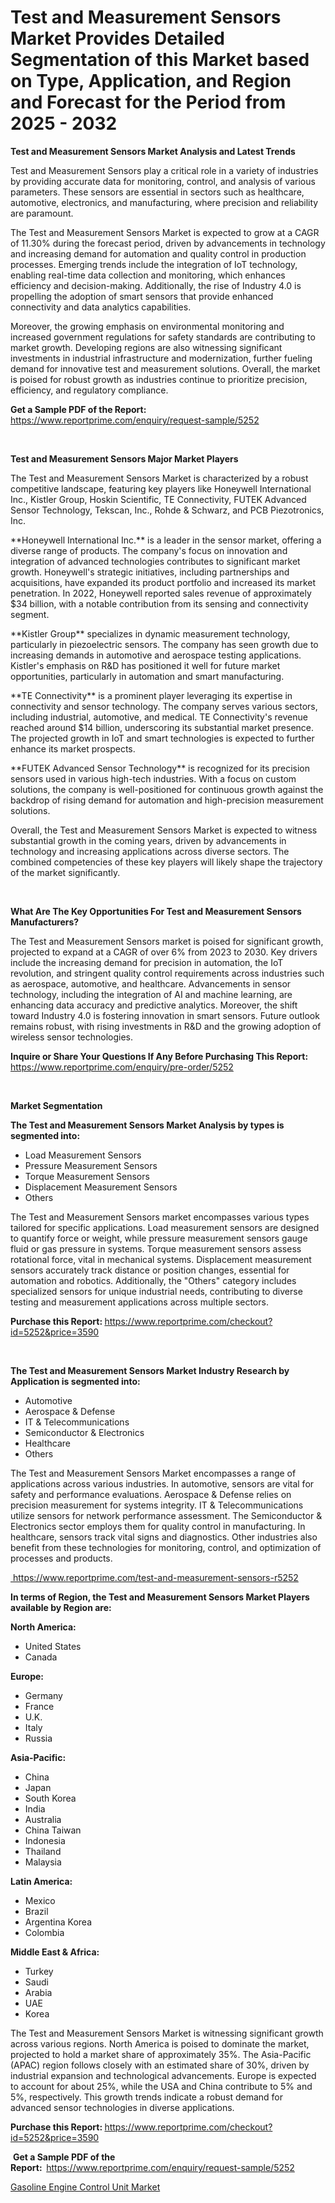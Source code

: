 <p><h1>Test and Measurement Sensors Market Provides Detailed Segmentation of this Market based on Type, Application, and Region and Forecast for the Period from 2025 - 2032</h1></p><p><strong>Test and Measurement Sensors Market Analysis and Latest Trends</strong></p>
<p><p>Test and Measurement Sensors play a critical role in a variety of industries by providing accurate data for monitoring, control, and analysis of various parameters. These sensors are essential in sectors such as healthcare, automotive, electronics, and manufacturing, where precision and reliability are paramount. </p><p>The Test and Measurement Sensors Market is expected to grow at a CAGR of 11.30% during the forecast period, driven by advancements in technology and increasing demand for automation and quality control in production processes. Emerging trends include the integration of IoT technology, enabling real-time data collection and monitoring, which enhances efficiency and decision-making. Additionally, the rise of Industry 4.0 is propelling the adoption of smart sensors that provide enhanced connectivity and data analytics capabilities. </p><p>Moreover, the growing emphasis on environmental monitoring and increased government regulations for safety standards are contributing to market growth. Developing regions are also witnessing significant investments in industrial infrastructure and modernization, further fueling demand for innovative test and measurement solutions. Overall, the market is poised for robust growth as industries continue to prioritize precision, efficiency, and regulatory compliance.</p></p>
<p><strong>Get a Sample PDF of the Report:&nbsp;</strong> <a href="https://www.reportprime.com/enquiry/request-sample/5252?utm_campaign=2302&utm_medium=2&utm_source=Github&utm_content=ia&utm_term=19032025&utm_id=test-and-measurement-sensors">https://www.reportprime.com/enquiry/request-sample/5252</a></p>
<p>&nbsp;</p>
<p><strong>Test and Measurement Sensors Major Market Players</strong></p>
<p><p>The Test and Measurement Sensors Market is characterized by a robust competitive landscape, featuring key players like Honeywell International Inc., Kistler Group, Hoskin Scientific, TE Connectivity, FUTEK Advanced Sensor Technology, Tekscan, Inc., Rohde & Schwarz, and PCB Piezotronics, Inc. </p><p>**Honeywell International Inc.** is a leader in the sensor market, offering a diverse range of products. The company's focus on innovation and integration of advanced technologies contributes to significant market growth. Honeywell's strategic initiatives, including partnerships and acquisitions, have expanded its product portfolio and increased its market penetration. In 2022, Honeywell reported sales revenue of approximately $34 billion, with a notable contribution from its sensing and connectivity segment.</p><p>**Kistler Group** specializes in dynamic measurement technology, particularly in piezoelectric sensors. The company has seen growth due to increasing demands in automotive and aerospace testing applications. Kistler's emphasis on R&D has positioned it well for future market opportunities, particularly in automation and smart manufacturing.</p><p>**TE Connectivity** is a prominent player leveraging its expertise in connectivity and sensor technology. The company serves various sectors, including industrial, automotive, and medical. TE Connectivity's revenue reached around $14 billion, underscoring its substantial market presence. The projected growth in IoT and smart technologies is expected to further enhance its market prospects.</p><p>**FUTEK Advanced Sensor Technology** is recognized for its precision sensors used in various high-tech industries. With a focus on custom solutions, the company is well-positioned for continuous growth against the backdrop of rising demand for automation and high-precision measurement solutions.</p><p>Overall, the Test and Measurement Sensors Market is expected to witness substantial growth in the coming years, driven by advancements in technology and increasing applications across diverse sectors. The combined competencies of these key players will likely shape the trajectory of the market significantly.</p></p>
<p>&nbsp;</p>
<p><strong>What Are The Key Opportunities For Test and Measurement Sensors Manufacturers?</strong></p>
<p><p>The Test and Measurement Sensors market is poised for significant growth, projected to expand at a CAGR of over 6% from 2023 to 2030. Key drivers include the increasing demand for precision in automation, the IoT revolution, and stringent quality control requirements across industries such as aerospace, automotive, and healthcare. Advancements in sensor technology, including the integration of AI and machine learning, are enhancing data accuracy and predictive analytics. Moreover, the shift toward Industry 4.0 is fostering innovation in smart sensors. Future outlook remains robust, with rising investments in R&D and the growing adoption of wireless sensor technologies.</p></p>
<p><strong>Inquire or Share Your Questions If Any Before Purchasing This Report:</strong> <a href="https://www.reportprime.com/enquiry/pre-order/5252?utm_campaign=2302&utm_medium=2&utm_source=Github&utm_content=ia&utm_term=19032025&utm_id=test-and-measurement-sensors">https://www.reportprime.com/enquiry/pre-order/5252</a></p>
<p>&nbsp;</p>
<p><strong>Market Segmentation</strong></p>
<p><strong>The Test and Measurement Sensors Market Analysis by types is segmented into:</strong></p>
<p><ul><li>Load Measurement Sensors</li><li>Pressure Measurement Sensors</li><li>Torque Measurement Sensors</li><li>Displacement Measurement Sensors</li><li>Others</li></ul></p>
<p><p>The Test and Measurement Sensors market encompasses various types tailored for specific applications. Load measurement sensors are designed to quantify force or weight, while pressure measurement sensors gauge fluid or gas pressure in systems. Torque measurement sensors assess rotational force, vital in mechanical systems. Displacement measurement sensors accurately track distance or position changes, essential for automation and robotics. Additionally, the "Others" category includes specialized sensors for unique industrial needs, contributing to diverse testing and measurement applications across multiple sectors.</p></p>
<p><strong>Purchase this Report:&nbsp;</strong><a href="https://www.reportprime.com/checkout?id=5252&price=3590&utm_campaign=2302&utm_medium=2&utm_source=Github&utm_content=ia&utm_term=19032025&utm_id=test-and-measurement-sensors">https://www.reportprime.com/checkout?id=5252&price=3590</a></p>
<p>&nbsp;</p>
<p><strong>The Test and Measurement Sensors Market Industry Research by Application is segmented into:</strong></p>
<p><ul><li>Automotive</li><li>Aerospace & Defense</li><li>IT & Telecommunications</li><li>Semiconductor & Electronics</li><li>Healthcare</li><li>Others</li></ul></p>
<p><p>The Test and Measurement Sensors Market encompasses a range of applications across various industries. In automotive, sensors are vital for safety and performance evaluations. Aerospace & Defense relies on precision measurement for systems integrity. IT & Telecommunications utilize sensors for network performance assessment. The Semiconductor & Electronics sector employs them for quality control in manufacturing. In healthcare, sensors track vital signs and diagnostics. Other industries also benefit from these technologies for monitoring, control, and optimization of processes and products.</p></p>
<p><a href="https://www.reportprime.com/test-and-measurement-sensors-r5252?utm_campaign=2302&utm_medium=2&utm_source=Github&utm_content=ia&utm_term=19032025&utm_id=test-and-measurement-sensors">&nbsp;https://www.reportprime.com/test-and-measurement-sensors-r5252</a></p>
<p><strong>In terms of Region, the Test and Measurement Sensors Market Players available by Region are:</strong></p>
<p>
    <p> <strong> North America: </strong>
        <ul>
            <li>United States</li>
            <li>Canada</li>
        </ul>
        </p> 
    <p> <strong> Europe: </strong>
        <ul>
            <li>Germany</li>
            <li>France</li>
            <li>U.K.</li>
            <li>Italy</li>
            <li>Russia</li>
        </ul>
        </p> 
    <p> <strong> Asia-Pacific: </strong>
        <ul>
            <li>China</li>
            <li>Japan</li>
            <li>South Korea</li>
            <li>India</li>
            <li>Australia</li>
            <li>China Taiwan</li>
            <li>Indonesia</li>
            <li>Thailand</li>
            <li>Malaysia</li>
        </ul>
        </p> 
    <p> <strong> Latin America: </strong>
        <ul>
            <li>Mexico</li>
            <li>Brazil</li>
            <li>Argentina Korea</li>
            <li>Colombia</li>
        </ul>
        </p> 
    <p> <strong> Middle East & Africa: </strong>
        <ul>
            <li>Turkey</li>
            <li>Saudi</li>
            <li>Arabia</li>
            <li>UAE</li>
            <li>Korea</li>
        </ul>
    </p>
    </p>
<p><p>The Test and Measurement Sensors Market is witnessing significant growth across various regions. North America is poised to dominate the market, projected to hold a market share of approximately 35%. The Asia-Pacific (APAC) region follows closely with an estimated share of 30%, driven by industrial expansion and technological advancements. Europe is expected to account for about 25%, while the USA and China contribute to 5% and 5%, respectively. This growth trends indicate a robust demand for advanced sensor technologies in diverse applications.</p></p>
<p><strong>Purchase this Report: </strong><a href="https://www.reportprime.com/checkout?id=5252&price=3590&utm_campaign=2302&utm_medium=2&utm_source=Github&utm_content=ia&utm_term=19032025&utm_id=test-and-measurement-sensors">https://www.reportprime.com/checkout?id=5252&price=3590</a></p>
<p>&nbsp;<strong>Get a Sample PDF of the Report:&nbsp;&nbsp;</strong><a href="https://www.reportprime.com/enquiry/request-sample/5252?utm_campaign=2302&utm_medium=2&utm_source=Github&utm_content=ia&utm_term=19032025&utm_id=test-and-measurement-sensors">https://www.reportprime.com/enquiry/request-sample/5252</a></p>
<p><strong></strong></p>
<p><p><a href="https://github.com/NarcisoFerry/Market-Research-Report-List-1/blob/main/gasoline-engine-control-unit-market.md?utm_campaign=2302&utm_medium=2&utm_source=Github&utm_content=ia&utm_term=19032025&utm_id=test-and-measurement-sensors">Gasoline Engine Control Unit Market</a></p></p>